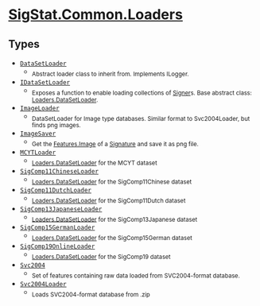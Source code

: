 # [SigStat.Common.Loaders](./README.md)

## Types

- [`DataSetLoader`](./DataSetLoader.md)
	- <sub>Abstract loader class to inherit from. Implements ILogger.</sub>
- [`IDataSetLoader`](./IDataSetLoader.md)
	- <sub>Exposes a function to enable loading collections of [Signer](https://github.com/hargitomi97/sigstat/blob/master/docs/md/SigStat/Common/Signer.md)s.  Base abstract class: [Loaders.DataSetLoader](https://github.com/hargitomi97/sigstat/blob/master/docs/md/SigStat/Common/Loaders/DataSetLoader.md).</sub>
- [`ImageLoader`](./ImageLoader.md)
	- <sub>DataSetLoader for Image type databases.  Similar format to Svc2004Loader, but finds png images.</sub>
- [`ImageSaver`](./ImageSaver.md)
	- <sub>Get the [Features.Image](https://github.com/hargitomi97/sigstat/blob/master/docs/md/SigStat/Common/Features.md) of a [Signature](https://github.com/hargitomi97/sigstat/blob/master/docs/md/SigStat/Common/Signature.md) and save it as png file.</sub>
- [`MCYTLoader`](./MCYTLoader.md)
	- <sub>[Loaders.DataSetLoader](https://github.com/hargitomi97/sigstat/blob/master/docs/md/SigStat/Common/Loaders/DataSetLoader.md) for the MCYT dataset</sub>
- [`SigComp11ChineseLoader`](./SigComp11ChineseLoader.md)
	- <sub>[Loaders.DataSetLoader](https://github.com/hargitomi97/sigstat/blob/master/docs/md/SigStat/Common/Loaders/DataSetLoader.md) for the SigComp11Chinese dataset</sub>
- [`SigComp11DutchLoader`](./SigComp11DutchLoader.md)
	- <sub>[Loaders.DataSetLoader](https://github.com/hargitomi97/sigstat/blob/master/docs/md/SigStat/Common/Loaders/DataSetLoader.md) for the SigComp11Dutch dataset</sub>
- [`SigComp13JapaneseLoader`](./SigComp13JapaneseLoader.md)
	- <sub>[Loaders.DataSetLoader](https://github.com/hargitomi97/sigstat/blob/master/docs/md/SigStat/Common/Loaders/DataSetLoader.md) for the SigComp13Japanese dataset</sub>
- [`SigComp15GermanLoader`](./SigComp15GermanLoader.md)
	- <sub>[Loaders.DataSetLoader](https://github.com/hargitomi97/sigstat/blob/master/docs/md/SigStat/Common/Loaders/DataSetLoader.md) for the SigComp15German dataset</sub>
- [`SigComp19OnlineLoader`](./SigComp19OnlineLoader.md)
	- <sub>[Loaders.DataSetLoader](https://github.com/hargitomi97/sigstat/blob/master/docs/md/SigStat/Common/Loaders/DataSetLoader.md) for the SigComp19 dataset</sub>
- [`Svc2004`](./Svc2004.md)
	- <sub>Set of features containing raw data loaded from SVC2004-format database.</sub>
- [`Svc2004Loader`](./Svc2004Loader.md)
	- <sub>Loads SVC2004-format database from .zip</sub>

